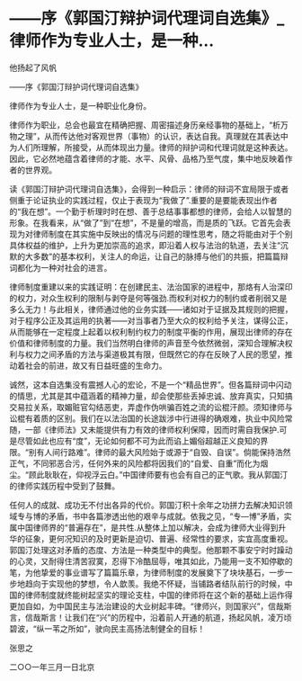 # ——序《郭国汀辩护词代理词自选集》_律师作为专业人士，是一种...

他扬起了风帆

——序《郭国汀辩护词代理词自选集》

律师作为专业人士，是一种职业化身份。

律师作为职业，总会也最宜在精确把握、周密描述身历亲经事物的基础上，“析万物之理”，从而传达他对客观世界（事物）的认识，表达自我。真理就在其表达中为人们所理解，所接受，从而体现出力量。律师的辩护词和代理词就是这种表达。因此，它必然地蕴含着律师的才能、水平、风骨、品格乃至气度，集中地反映着作者的世界观。

读《郭国汀辩护词代理词自选集》，会得到一种启示：律师的辩词不宜局限于或者侧重于论证执业的实践过程，仅止于表现为“我做了”.重要的是要能表现出作者的“我在想”。一个勤于析理时时在想、善于总结事事都想的律师，会给人以智慧的形象。在我看来，从“做了”到“在想”，不是量的增高，而是质的飞跃。它首先会表现为对律师制度在其实施中反映出的情况与问题的理性思考，随之将能由对于个别具体权益的维护，上升为更加崇高的追求，即沿着人权与法治的轨道，去关注“沉默的大多数”的基本权利，关注人的命运，让自己的脉搏与他们的共振，把篇篇辩词都化为一种对社会的进言。

律师制度重建以来的实践证明：在创建民主、法治国家的进程中，那烙有人治深印的权力，对众生权利的限制与剥夺是何等强劲.而权利对权力的制约或者削弱又是多么无力！与此相关，律师通过他的业务实践——诸如对于证据及其规则的把握，对于程序公正及其运用的执著——对当事者乃至大众的权利给予关注，谋得公正，从而能够在一定程度上起着以权利制约权力的制度平衡的作用，展现出律师的存在价值和律师制度的力量。我们当然明白律师的声音至今依然微弱，深知合理解决权利与权力之间矛盾的方法与渠道极其有限，但既然它的存在反映了人民的愿望，推动着社会的前进，故又有日益旺盛的生命力。

诚然，这本自选集没有震撼人心的宏论，不是一个“精品世界”。但各篇辩词中闪动的情思，尤其是其中蕴涵着的精神力量，却会使那些丢掉忠诚、放弃真实，只知搞交易拉关系，取媚赃官勾结恶吏，弄虚作伪哄骗百姓之流的讼棍汗颜。须知律师与讼棍有着质的区别。我们在以法治国的长途跋涉中行进得的确艰难，执业中风险常随，一部《律师法》又未能提供有力有效的律师权利保障，因而时需自我保护.可是尽管如此也应有“度”，无论如何都不可为此而谄上媚俗超越正义良知的界限。“别有人间行路难”。律师的最大风险始于或源于“自毁、自误”。倘能保持浩然正气，不同邪恶合污，任何外来的风险都将因我们的“自爱、自重”而化为烟尘。“顾此耿耿在，仰视浮云白。”中国律师要有也会有自己的正气歌。我从郭国汀的律师实践历程中受到了鼓舞。

任何人的成就、成功无不付出各异的代价。郭国汀积十余年之功拼力去解决知识领域专与博的矛盾，书中各篇渗透出他的艰辛与成就。依我之见，“专—博”矛盾，实属中国律师界的“普遍存在”，是共性.从整体上加以解决，会成为律师大业得到升华的征象，更何况知识的及时更新是迫切、普遍、经常性的要求，实宜高度重视。郭国汀处理这对矛盾的态度、方法是一种类型中的典型。他那颗不事安宁时时躁动的心灵，又耐得住清苦寂寞，忍得下冷酷屈辱，唯其如此，乃能用一支不知停歇的笔，为他挚爱的事业谱写了篇篇乐章，为律师制度的发展奠下了块块基石，一步一步地趋向于实现他的梦想，令人歆羡。我绝不怀疑，当铺路者结队前行的时候，中国的律师制度就终能树起坚实的理论支柱，中国的律师将在这个新的基础上运作得更加自如，为中国民主与法治建设的大业树起丰碑。“律师兴，则国家兴”，信哉斯言，信哉斯言！让我们在“兴”的历程中，沿着前人开通的航道，扬起风帆，凌万顷碧波，“纵一苇之所如”，驶向民主高扬法制健全的目标！

张思之

二○○一年三月一日北京